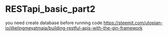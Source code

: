 # RESTapi_basic_part2
you need create database before running code
https://steemit.com/utopian-io/@elingmeyatmaja/building-restful-apis-with-the-gin-framework
